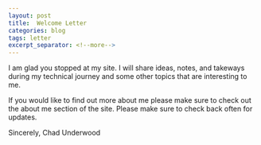 ```yaml
---
layout: post
title:  Welcome Letter
categories: blog
tags: letter
excerpt_separator: <!--more-->
---
```



I am glad you stopped at my site. I will share ideas, notes, and takeways during my technical journey and some other topics that are interesting to me. 
<!--more-->

If you would like to find out more about me please make sure to check out the about me section of the site. Please make sure to check back often for updates.

Sincerely,
Chad Underwood
